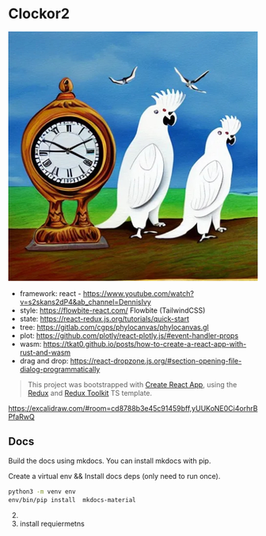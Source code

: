 # Clockor2

![](public/logo512.png)

- framework: react - https://www.youtube.com/watch?v=s2skans2dP4&ab_channel=DennisIvy  
- style: https://flowbite-react.com/ Flowbite (TailwindCSS)
- state: https://react-redux.js.org/tutorials/quick-start  
- tree: https://gitlab.com/cgps/phylocanvas/phylocanvas.gl  
- plot: https://github.com/plotly/react-plotly.js/#event-handler-props  
- wasm: https://tkat0.github.io/posts/how-to-create-a-react-app-with-rust-and-wasm
- drag and drop: https://react-dropzone.js.org/#section-opening-file-dialog-programmatically

> This project was bootstrapped with [Create React App](https://github.com/facebook/create-react-app), using the [Redux](https://redux.js.org/) and [Redux Toolkit](https://redux-toolkit.js.org/) TS template.

https://excalidraw.com/#room=cd8788b3e45c91459bff,yUUKoNE0Ci4orhrBPfaRwQ

## Docs 

Build the docs using mkdocs. You can install mkdocs with pip.

Create a virtual env && Install docs deps (only need to run once).

```bash
python3 -m venv env
env/bin/pip install  mkdocs-material
```

2. 
2. install requiermetns 

